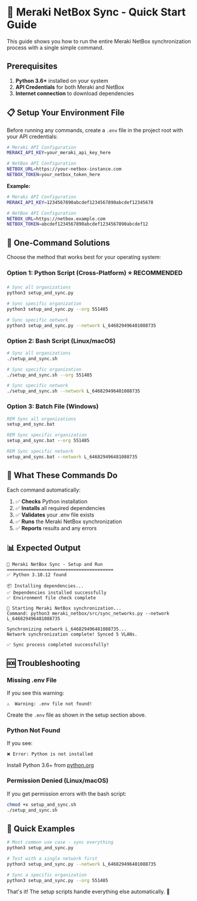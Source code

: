 # 🚀 Meraki NetBox Sync - Quick Start Guide

This guide shows you how to run the entire Meraki NetBox synchronization process with a single simple command.

## Prerequisites

1. **Python 3.6+** installed on your system
2. **API Credentials** for both Meraki and NetBox
3. **Internet connection** to download dependencies

## 📋 Setup Your Environment File

Before running any commands, create a `.env` file in the project root with your API credentials:

```bash
# Meraki API Configuration
MERAKI_API_KEY=your_meraki_api_key_here

# NetBox API Configuration
NETBOX_URL=https://your-netbox-instance.com
NETBOX_TOKEN=your_netbox_token_here
```

**Example:**
```bash
# Meraki API Configuration
MERAKI_API_KEY=1234567890abcdef1234567890abcdef12345678

# NetBox API Configuration
NETBOX_URL=https://netbox.example.com
NETBOX_TOKEN=abcdef1234567890abcdef1234567890abcdef12
```

## 🎯 One-Command Solutions

Choose the method that works best for your operating system:

### Option 1: Python Script (Cross-Platform) ⭐ **RECOMMENDED**

```bash
# Sync all organizations
python3 setup_and_sync.py

# Sync specific organization
python3 setup_and_sync.py --org 551485

# Sync specific network
python3 setup_and_sync.py --network L_646829496481088735
```

### Option 2: Bash Script (Linux/macOS)

```bash
# Sync all organizations
./setup_and_sync.sh

# Sync specific organization
./setup_and_sync.sh --org 551485

# Sync specific network
./setup_and_sync.sh --network L_646829496481088735
```

### Option 3: Batch File (Windows)

```cmd
REM Sync all organizations
setup_and_sync.bat

REM Sync specific organization
setup_and_sync.bat --org 551485

REM Sync specific network
setup_and_sync.bat --network L_646829496481088735
```

## 🔧 What These Commands Do

Each command automatically:

1. ✅ **Checks** Python installation
2. ✅ **Installs** all required dependencies
3. ✅ **Validates** your .env file exists
4. ✅ **Runs** the Meraki NetBox synchronization
5. ✅ **Reports** results and any errors

## 📊 Expected Output

```
🚀 Meraki NetBox Sync - Setup and Run
========================================
✅ Python 3.10.12 found

📦 Installing dependencies...
✅ Dependencies installed successfully
✅ Environment file check complete

🔄 Starting Meraki NetBox synchronization...
Command: python3 meraki_netbox/src/sync_networks.py --network L_646829496481088735

Synchronizing network L_646829496481088735...
Network synchronization complete! Synced 5 VLANs.

✅ Sync process completed successfully!
```

## 🆘 Troubleshooting

### Missing .env File
If you see this warning:
```
⚠️  Warning: .env file not found!
```
Create the `.env` file as shown in the setup section above.

### Python Not Found
If you see:
```
❌ Error: Python is not installed
```
Install Python 3.6+ from [python.org](https://python.org)

### Permission Denied (Linux/macOS)
If you get permission errors with the bash script:
```bash
chmod +x setup_and_sync.sh
./setup_and_sync.sh
```

## 🎯 Quick Examples

```bash
# Most common use case - sync everything
python3 setup_and_sync.py

# Test with a single network first
python3 setup_and_sync.py --network L_646829496481088735

# Sync a specific organization
python3 setup_and_sync.py --org 551485
```

That's it! The setup scripts handle everything else automatically. 🎉

